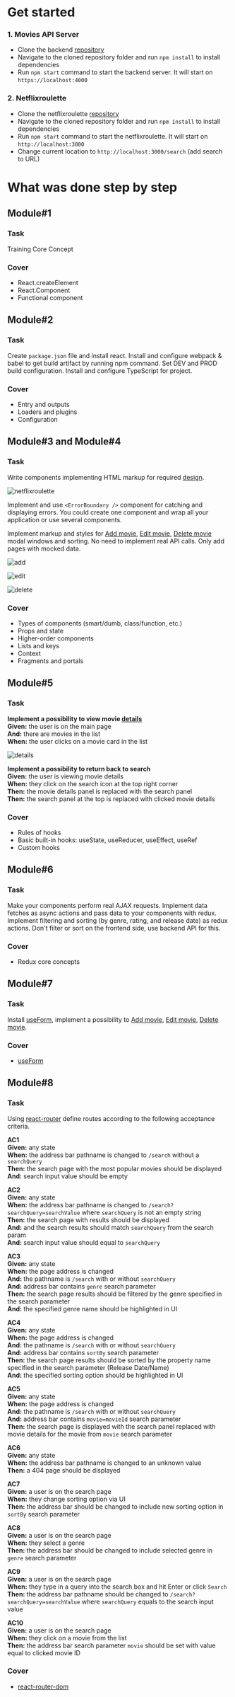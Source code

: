 # Get started
### 1. Movies API Server
   - Clone the backend [repository](https://github.com/VarvaraZadnepriak/MoviesAPI.ReactJS)
   - Navigate to the cloned repository folder and run `npm install` to install dependencies
   - Run `npm start` command to start the backend server. It will start on `https://localhost:4000`
### 2. Netflixroulette   
   - Clone the netflixroulette [repository](https://github.com/Hakimbek/netflixroulette)
   - Navigate to the cloned repository folder and run `npm install` to install dependencies
   - Run `npm start` command to start the netflixroulette. It will start on `http://localhost:3000`
   - Change current location to `http://localhost:3000/search` (add search to URL)
# What was done step by step
## Module#1
### Task
Training Core Concept
### Cover
  - React.createElement
  - React.Component
  - Functional component
## Module#2
### Task
Create `package.json` file and install react. Install and configure webpack & babel to get build artifact by running npm command.
Set DEV and PROD build configuration. Install and configure TypeScript for project.
### Cover
  - Entry and outputs
  - Loaders and plugins
  - Configuration
## Module#3 and Module#4
### Task
Write components implementing HTML markup for required [design](https://www.figma.com/file/fKGjrOqR6nJe6LYJopGCZ8/%5BCDP%5D-Home-Task-%E2%80%93-React-v1?node-id=0%3A1&t=stJweXKpoypn8K77-0).

![netflixroulette](https://user-images.githubusercontent.com/81404686/213852178-d3a498b3-3c39-481f-bf7d-afbed780a001.png)

Implement and use `<ErrorBoundary />` component for catching and displaying errors.
You could create one component and wrap all your application or use several components.

Implement markup and styles for [Add movie](https://www.figma.com/file/fKGjrOqR6nJe6LYJopGCZ8/%5BCDP%5D-Home-Task-%E2%80%93-React-v1?node-id=0%3A505&t=zlfSS8OfRAK6v15T-0), [Edit movie](https://www.figma.com/file/fKGjrOqR6nJe6LYJopGCZ8/%5BCDP%5D-Home-Task-%E2%80%93-React-v1?node-id=0%3A1005&t=dxTVVeEEATORfSZy-0), [Delete movie](https://www.figma.com/file/fKGjrOqR6nJe6LYJopGCZ8/%5BCDP%5D-Home-Task-%E2%80%93-React-v1?node-id=0%3A1817&t=VDJjNGtln570Ygd2-0) modal windows and sorting.
No need to implement real API calls. Only add pages with mocked data. 

![add](https://user-images.githubusercontent.com/81404686/213856540-acbcb774-0d79-42ed-9188-9f45d8246086.png)

![edit](https://user-images.githubusercontent.com/81404686/213856580-62f3c5a5-dd9a-4c0c-a6c1-20ef472710e2.png)

![delete](https://user-images.githubusercontent.com/81404686/213856606-48f1f913-cbfd-4e43-84d0-c64d8f47594c.png)

### Cover
  - Types of components (smart/dumb, class/function, etc.)
  - Props and state
  - Higher-order components
  - Lists and keys
  - Context
  - Fragments and portals
## Module#5
### Task
**Implement a possibility to view movie [details](https://www.figma.com/file/fKGjrOqR6nJe6LYJopGCZ8/%5BCDP%5D-Home-Task-%E2%80%93-React-v1?node-id=0%3A393&t=j9vkCtHNGtL50arh-0)**<br>
**Given:** the user is on the main page<br>
**And:** there are movies in the list<br>
**When:** the user clicks on a movie card in the list

![details](https://user-images.githubusercontent.com/81404686/213858315-ad05b3d2-0dfe-4ca4-924c-ca3fb7b7b1c8.png)

**Implement a possibility to return back to search**<br>
**Given:** the user is viewing movie details<br>
**When:** they click on the search icon at the top right corner<br>
**Then:** the movie details panel is replaced with the search panel<br>
**Then:** the search panel at the top is replaced with clicked movie details
### Cover
  - Rules of hooks
  - Basic built-in hooks: useState, useReducer, useEffect, useRef
  - Custom hooks
## Module#6
### Task
Make your components perform real AJAX requests. Implement data fetches as async actions and pass data to your components with redux.
Implement filtering and sorting (by genre, rating, and release date) as redux actions. Don't filter or sort on the frontend side, use backend API for this.
### Cover
  - Redux core concepts
## Module#7
### Task
Install [useForm](https://react-hook-form.com/), implement a possibility to [Add movie](https://www.figma.com/file/fKGjrOqR6nJe6LYJopGCZ8/%5BCDP%5D-Home-Task-%E2%80%93-React-v1?node-id=0%3A505&t=zlfSS8OfRAK6v15T-0), [Edit movie](https://www.figma.com/file/fKGjrOqR6nJe6LYJopGCZ8/%5BCDP%5D-Home-Task-%E2%80%93-React-v1?node-id=0%3A1005&t=dxTVVeEEATORfSZy-0), [Delete movie](https://www.figma.com/file/fKGjrOqR6nJe6LYJopGCZ8/%5BCDP%5D-Home-Task-%E2%80%93-React-v1?node-id=0%3A1817&t=VDJjNGtln570Ygd2-0).
### Cover
  - [useForm](https://react-hook-form.com/)
## Module#8
### Task
Using [react-router](https://reactrouter.com/en/main) define routes according to the following acceptance criteria.

**AC1**<br>
**Given:** any state<br>
**When:** the address bar pathname is changed to `/search` without a `searchQuery`<br>
**Then:** the search page with the most popular movies should be displayed<br>
**And:** search input value should be empty

**AC2**<br>
**Given:** any state<br>
**When:** the address bar pathname is changed to `/search?searchQuery=searchValue` where `searchQuery` is not an empty string<br>
**Then:** the search page with results should be displayed<br>
**And:** and the search results should match `searchQuery` from the search param<br>
**And:** search input value should equal to `searchQuery`

**AC3**<br>
**Given:** any state<br>
**When:** the page address is changed<br>
**And:** the pathname is `/search` with or without `searchQuery`<br>
**And:** address bar contains `genre` search parameter<br>
**Then:** the search page results should be filtered by the genre specified in the search parameter<br>
**And:** the specified genre name should be highlighted in UI

**AC4**<br>
**Given:** any state<br>
**When:** the page address is changed<br>
**And:** the pathname is `/search` with or without `searchQuery`<br>
**And:** address bar contains `sortBy` search parameter<br>
**Then:** the search page results should be sorted by the property name specified in the search parameter (Release Date/Name)<br>
**And:** the specified sorting option should be highlighted in UI

**AC5**<br>
**Given:** any state<br>
**When:** the page address is changed<br>
**And:** the pathname is `/search` with or without `searchQuery`<br>
**And:** address bar contains `movie=movieId` search parameter<br>
**Then:** the search page is displayed with the search panel replaced with movie details for the movie from `movie` search parameter

**AC6**<br>
**Given:** any state<br>
**When:** the address bar pathname is changed to an unknown value<br>
**Then:** a 404 page should be displayed

**AC7**<br>
**Given:** a user is on the search page<br>
**When:** they change sorting option via UI<br>
**Then:** the address bar should be changed to include new sorting option in `sortBy` search parameter

**AC8**<br>
**Given:** a user is on the search page<br>
**When:** they select a genre<br>
**Then:** the address bar should be changed to include selected genre in `genre` search parameter

**AC9**<br>
**Given:** a user is on the search page<br>
**When:** they type in a query into the search box and hit Enter or click `Search`<br>
**Then:** the address bar pathname should be changed to `/search?searchQuery=searchValue` where `searchQuery` equals to the search input value

**AC10**<br>
**Given:** a user is on the search page<br>
**When:** they click on a movie from the list<br>
**Then:** the address bar search parameter `movie` should be set with value equal to clicked movie ID
### Cover
  - [react-router-dom](https://reactrouter.com/en/main)
